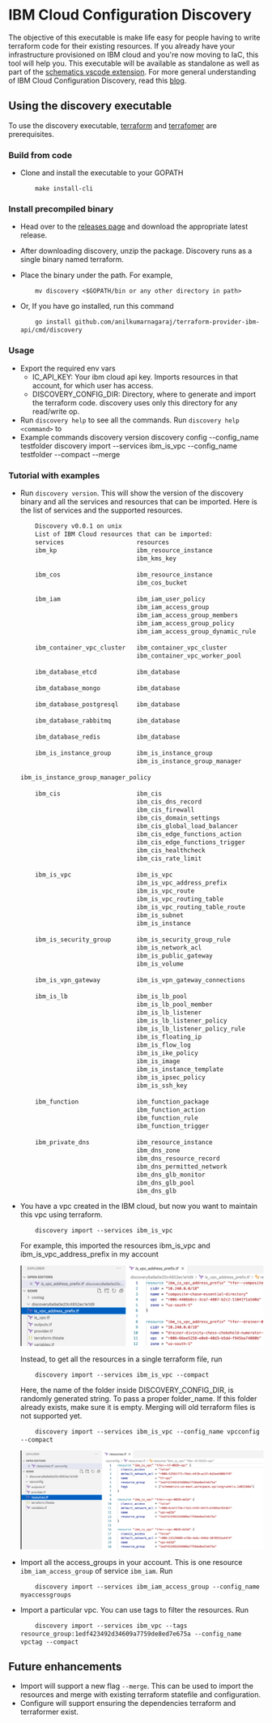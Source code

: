 # IBM Cloud Configuration Discovery

The objective of this executable is make life easy for people having to write terraform code for their existing resources. If you already have your infrastructure provisioned on IBM cloud and you're now moving to IaC, this tool will help you. This executable will be available as standalone as well as part of the [schematics vscode extension](https://github.ibm.com/vishwak1/vscode-ibmcloud-schematics). For more general understanding of IBM Cloud Configuration Discovery, read this [blog](https://ibm.box.com/s/0ou4erd2t65ndiv1v83egfjgle699pcy).

<!-- todo Change the vscode extension link to public extension page later -->
<!-- todo Change the box link to blog link -->


## Using the discovery executable

To use the discovery executable, [terraform](https://learn.hashicorp.com/tutorials/terraform/install-cli) and [terrafomer](https://github.com/GoogleCloudPlatform/terraformer/releases) are prerequisites. 


### Build from code

- Clone and install the executable to your GOPATH
    ```
        make install-cli
    ```

### Install precompiled binary

- Head over to the [releases page](https://github.com/anilkumarnagaraj/terraform-provider-ibm-api/releases) and download the appropriate latest release. 
- After downloading discovery, unzip the package. Discovery runs as a single binary named terraform. 
- Place the binary under the path. For example,
    ```
        mv discovery <$GOPATH/bin or any other directory in path>
    ```

- Or, If you have go installed, run this command 
    ```
        go install github.com/anilkumarnagaraj/terraform-provider-ibm-api/cmd/discovery
    ```

<!-- Need to verify and update this. Add the -u flag to update -->


### Usage

- Export the required env vars 
    * IC_API_KEY: Your ibm cloud api key. Imports resources in that account, for which user has access.
    * DISCOVERY_CONFIG_DIR: Directory, where to generate and import the terraform code. discovery uses only this directory for any read/write op.
- Run `discovery help` to see all the commands. Run `discovery help <command>` to 
- Example commands
       discovery version
       discovery config --config_name testfolder
       discovery import --services ibm_is_vpc --config_name testfolder --compact --merge


### Tutorial with examples

- Run `discovery version`. This will show the version of the discovery binary and all the services and resources that can be imported. Here is the list of services and the supported resources.
    ```
        Discovery v0.0.1 on unix
        List of IBM Cloud resources that can be imported:
        services                    resources
        ibm_kp                      ibm_resource_instance
                                    ibm_kms_key

        ibm_cos                     ibm_resource_instance
                                    ibm_cos_bucket

        ibm_iam                     ibm_iam_user_policy
                                    ibm_iam_access_group
                                    ibm_iam_access_group_members
                                    ibm_iam_access_group_policy
                                    ibm_iam_access_group_dynamic_rule

        ibm_container_vpc_cluster   ibm_container_vpc_cluster
                                    ibm_container_vpc_worker_pool

        ibm_database_etcd           ibm_database

        ibm_database_mongo          ibm_database

        ibm_database_postgresql     ibm_database

        ibm_database_rabbitmq       ibm_database

        ibm_database_redis          ibm_database

        ibm_is_instance_group       ibm_is_instance_group
                                    ibm_is_instance_group_manager
                                    ibm_is_instance_group_manager_policy

        ibm_cis                     ibm_cis
                                    ibm_cis_dns_record
                                    ibm_cis_firewall
                                    ibm_cis_domain_settings
                                    ibm_cis_global_load_balancer
                                    ibm_cis_edge_functions_action
                                    ibm_cis_edge_functions_trigger
                                    ibm_cis_healthcheck
                                    ibm_cis_rate_limit

        ibm_is_vpc                  ibm_is_vpc
                                    ibm_is_vpc_address_prefix
                                    ibm_is_vpc_route
                                    ibm_is_vpc_routing_table
                                    ibm_is_vpc_routing_table_route
                                    ibm_is_subnet
                                    ibm_is_instance

        ibm_is_security_group       ibm_is_security_group_rule
                                    ibm_is_network_acl
                                    ibm_is_public_gateway
                                    ibm_is_volume

        ibm_is_vpn_gateway          ibm_is_vpn_gateway_connections

        ibm_is_lb                   ibm_is_lb_pool
                                    ibm_is_lb_pool_member
                                    ibm_is_lb_listener
                                    ibm_is_lb_listener_policy
                                    ibm_is_lb_listener_policy_rule
                                    ibm_is_floating_ip
                                    ibm_is_flow_log
                                    ibm_is_ike_policy
                                    ibm_is_image
                                    ibm_is_instance_template
                                    ibm_is_ipsec_policy
                                    ibm_is_ssh_key

        ibm_function                ibm_function_package
                                    ibm_function_action
                                    ibm_function_rule
                                    ibm_function_trigger

        ibm_private_dns             ibm_resource_instance
                                    ibm_dns_zone
                                    ibm_dns_resource_record
                                    ibm_dns_permitted_network
                                    ibm_dns_glb_monitor
                                    ibm_dns_glb_pool
                                    ibm_dns_glb
    ```

- You have a vpc created in the IBM cloud, but now you want to maintain this vpc using terraform. 
    ```
        discovery import --services ibm_is_vpc
    ```

    For example, this imported the resources ibm_is_vpc and ibm_is_vpc_address_prefix in my account 

    ![image](images/vpc.png)

    Instead, to get all the resources in a single terraform file, run
    ```
        discovery import --services ibm_is_vpc --compact
    ```

    Here, the name of the folder inside DISCOVERY_CONFIG_DIR, is randomly generated string. To pass a proper folder_name. If this folder already exists, make sure it is empty. Merging will old terraform files is not supported yet.
    ```
        discovery import --services ibm_is_vpc --config_name vpcconfig --compact
    ```

    ![image](images/vpccompact.png)

- Import all the access_groups in your account. This is one resource `ibm_iam_access_group` of service `ibm_iam`. Run
    ```
        discovery import --services ibm_iam_access_group --config_name myaccessgroups
    ```

- Import a particular vpc. You can use tags to filter the resources. Run 
    ```
        discovery import --services ibm_vpc --tags resource_group:1edf423492d34609a7759de8ed7e675a --config_name vpctag --compact
    ```


<!-- verify the redis example -->



## Future enhancements

- Import will support a new flag `--merge`. This can be used to import the resources and merge with existing terraform statefile and configuration. 
- Configure will support ensuring the dependencies terraform and terraformer exist. 
